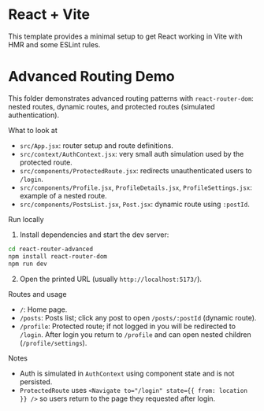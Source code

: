 # React + Vite

This template provides a minimal setup to get React working in Vite with HMR and some ESLint rules.

 # Advanced Routing Demo

This folder demonstrates advanced routing patterns with `react-router-dom`: nested routes, dynamic routes, and protected routes (simulated authentication).

What to look at
- `src/App.jsx`: router setup and route definitions.
- `src/context/AuthContext.jsx`: very small auth simulation used by the protected route.
- `src/components/ProtectedRoute.jsx`: redirects unauthenticated users to `/login`.
- `src/components/Profile.jsx`, `ProfileDetails.jsx`, `ProfileSettings.jsx`: example of a nested route.
- `src/components/PostsList.jsx`, `Post.jsx`: dynamic route using `:postId`.

Run locally
1. Install dependencies and start the dev server:

```bash
cd react-router-advanced
npm install react-router-dom
npm run dev
```

2. Open the printed URL (usually `http://localhost:5173/`).

Routes and usage
- `/`: Home page.
- `/posts`: Posts list; click any post to open `/posts/:postId` (dynamic route).
- `/profile`: Protected route; if not logged in you will be redirected to `/login`. After login you return to `/profile` and can open nested children (`/profile/settings`).

Notes
- Auth is simulated in `AuthContext` using component state and is not persisted.
- `ProtectedRoute` uses `<Navigate to="/login" state={{ from: location }} />` so users return to the page they requested after login.
